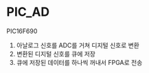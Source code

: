 # PIC_AD

PIC16F690

1. 아날로그 신호를 ADC를 거쳐 디지털 신호로 변환
2. 변환된 디지털 신호를 큐에 저장 
3. 큐에 저장된 데이터를 하나씩 꺼내서 FPGA로 전송
